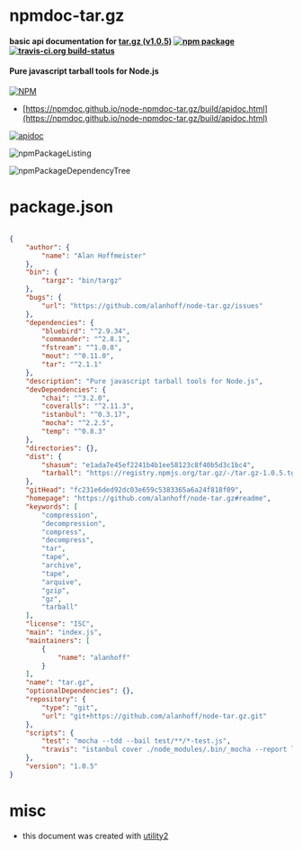 # npmdoc-tar.gz

#### basic api documentation for  [tar.gz (v1.0.5)](https://github.com/alanhoff/node-tar.gz#readme)  [![npm package](https://img.shields.io/npm/v/npmdoc-tar.gz.svg?style=flat-square)](https://www.npmjs.org/package/npmdoc-tar.gz) [![travis-ci.org build-status](https://api.travis-ci.org/npmdoc/node-npmdoc-tar.gz.svg)](https://travis-ci.org/npmdoc/node-npmdoc-tar.gz)

#### Pure javascript tarball tools for Node.js

[![NPM](https://nodei.co/npm/tar.gz.png?downloads=true&downloadRank=true&stars=true)](https://www.npmjs.com/package/tar.gz)

- [https://npmdoc.github.io/node-npmdoc-tar.gz/build/apidoc.html](https://npmdoc.github.io/node-npmdoc-tar.gz/build/apidoc.html)

[![apidoc](https://npmdoc.github.io/node-npmdoc-tar.gz/build/screenCapture.buildCi.browser.%252Ftmp%252Fbuild%252Fapidoc.html.png)](https://npmdoc.github.io/node-npmdoc-tar.gz/build/apidoc.html)

![npmPackageListing](https://npmdoc.github.io/node-npmdoc-tar.gz/build/screenCapture.npmPackageListing.svg)

![npmPackageDependencyTree](https://npmdoc.github.io/node-npmdoc-tar.gz/build/screenCapture.npmPackageDependencyTree.svg)



# package.json

```json

{
    "author": {
        "name": "Alan Hoffmeister"
    },
    "bin": {
        "targz": "bin/targz"
    },
    "bugs": {
        "url": "https://github.com/alanhoff/node-tar.gz/issues"
    },
    "dependencies": {
        "bluebird": "^2.9.34",
        "commander": "^2.8.1",
        "fstream": "^1.0.8",
        "mout": "^0.11.0",
        "tar": "^2.1.1"
    },
    "description": "Pure javascript tarball tools for Node.js",
    "devDependencies": {
        "chai": "^3.2.0",
        "coveralls": "^2.11.3",
        "istanbul": "^0.3.17",
        "mocha": "^2.2.5",
        "temp": "^0.8.3"
    },
    "directories": {},
    "dist": {
        "shasum": "e1ada7e45ef2241b4b1ee58123c8f40b5d3c1bc4",
        "tarball": "https://registry.npmjs.org/tar.gz/-/tar.gz-1.0.5.tgz"
    },
    "gitHead": "fc231e6ded92dc03e659c5383365a6a24f818f09",
    "homepage": "https://github.com/alanhoff/node-tar.gz#readme",
    "keywords": [
        "compression",
        "decompression",
        "compress",
        "decompress",
        "tar",
        "tape",
        "archive",
        "tape",
        "arquive",
        "gzip",
        "gz",
        "tarball"
    ],
    "license": "ISC",
    "main": "index.js",
    "maintainers": [
        {
            "name": "alanhoff"
        }
    ],
    "name": "tar.gz",
    "optionalDependencies": {},
    "repository": {
        "type": "git",
        "url": "git+https://github.com/alanhoff/node-tar.gz.git"
    },
    "scripts": {
        "test": "mocha --tdd --bail test/**/*-test.js",
        "travis": "istanbul cover ./node_modules/.bin/_mocha --report lcovonly -- -R spec test/**/*-test.js && cat ./coverage/lcov.info | ./node_modules/.bin/coveralls && rm -rf ./coverage"
    },
    "version": "1.0.5"
}
```



# misc
- this document was created with [utility2](https://github.com/kaizhu256/node-utility2)
